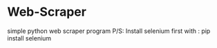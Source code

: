 # Web-Scraper
simple python web scraper program 
P/S: Install selenium first with : pip install selenium
